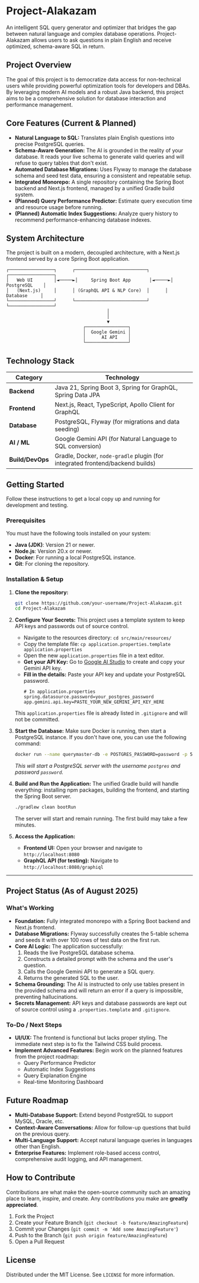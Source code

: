# Project-Alakazam 

An intelligent SQL query generator and optimizer that bridges the gap between natural language and complex database operations. Project-Alakazam allows users to ask questions in plain English and receive optimized, schema-aware SQL in return.

## Project Overview

The goal of this project is to democratize data access for non-technical users while providing powerful optimization tools for developers and DBAs. By leveraging modern AI models and a robust Java backend, this project aims to be a comprehensive solution for database interaction and performance management.

## Core Features (Current & Planned)

-   **Natural Language to SQL:** Translates plain English questions into precise PostgreSQL queries.
-   **Schema-Aware Generation:** The AI is grounded in the reality of your database. It reads your live schema to generate valid queries and will refuse to query tables that don't exist.
-   **Automated Database Migrations:** Uses Flyway to manage the database schema and seed test data, ensuring a consistent and repeatable setup.
-   **Integrated Monorepo:** A single repository containing the Spring Boot backend and Next.js frontend, managed by a unified Gradle build system.
-   **(Planned) Query Performance Predictor:** Estimate query execution time and resource usage before running.
-   **(Planned) Automatic Index Suggestions:** Analyze query history to recommend performance-enhancing database indexes.

## System Architecture

The project is built on a modern, decoupled architecture, with a Next.js frontend served by a core Spring Boot application.

```
┌─────────────────┐      ┌───────────────────────────┐      ┌─────────────────┐
│   Web UI        │◄─────►│     Spring Boot App       │◄─────►│   PostgreSQL    │
│   (Next.js)     │      │ (GraphQL API & NLP Core)  │      │    Database     │
└─────────────────┘      └───────────────────────────┘      └─────────────────┘
                                      │
                                      │
                                      ▼
                             ┌────────────────┐
                             │  Google Gemini │
                             │      AI API    │
                             └────────────────┘
```

## Technology Stack

| Category         | Technology                                                                                                   |
| ---------------- | -------------------------------------------------------------------------------------------------------------- |
| **Backend**      | Java 21, Spring Boot 3, Spring for GraphQL, Spring Data JPA                                                  |
| **Frontend**     | Next.js, React, TypeScript, Apollo Client for GraphQL                                                        |
| **Database**     | PostgreSQL, Flyway (for migrations and data seeding)                                                         |
| **AI / ML**      | Google Gemini API (for Natural Language to SQL conversion)                                                   |
| **Build/DevOps** | Gradle, Docker, `node-gradle` plugin (for integrated frontend/backend builds)                                |

## Getting Started

Follow these instructions to get a local copy up and running for development and testing.

### Prerequisites

You must have the following tools installed on your system:
-   **Java (JDK)**: Version 21 or newer.
-   **Node.js**: Version 20.x or newer.
-   **Docker**: For running a local PostgreSQL instance.
-   **Git**: For cloning the repository.

### Installation & Setup

1.  **Clone the repository:**
    ```bash
    git clone https://github.com/your-username/Project-Alakazam.git
    cd Project-Alakazam
    ```

2.  **Configure Your Secrets:**
    This project uses a template system to keep API keys and passwords out of source control.
    -   Navigate to the resources directory: `cd src/main/resources/`
    -   Copy the template file: `cp application.properties.template application.properties`
    -   Open the new `application.properties` file in a text editor.
    -   **Get your API Key:** Go to [Google AI Studio](https://aistudio.google.com/) to create and copy your Gemini API key.
    -   **Fill in the details:** Paste your API key and update your PostgreSQL password.
        ```properties
        # In application.properties
        spring.datasource.password=your_postgres_password
        app.gemini.api.key=PASTE_YOUR_NEW_GEMINI_API_KEY_HERE
        ```
    This `application.properties` file is already listed in `.gitignore` and will not be committed.

3.  **Start the Database:**
    Make sure Docker is running, then start a PostgreSQL instance. If you don't have one, you can use the following command:
    ```bash
    docker run --name querymaster-db -e POSTGRES_PASSWORD=password -p 5432:5432 -d postgres
    ```
    *This will start a PostgreSQL server with the username `postgres` and password `password`.*

4.  **Build and Run the Application:**
    The unified Gradle build will handle everything: installing npm packages, building the frontend, and starting the Spring Boot server.
    ```bash
    ./gradlew clean bootRun
    ```
    The server will start and remain running. The first build may take a few minutes.

5.  **Access the Application:**
    -   **Frontend UI:** Open your browser and navigate to `http://localhost:8080`
    -   **GraphQL API (for testing):** Navigate to `http://localhost:8080/graphiql`

---

## Project Status (As of August 2025)

### What's Working

-   **Foundation:** Fully integrated monorepo with a Spring Boot backend and Next.js frontend.
-   **Database Migrations:** Flyway successfully creates the 5-table schema and seeds it with over 100 rows of test data on the first run.
-   **Core AI Logic:** The application successfully:
    1.  Reads the live PostgreSQL database schema.
    2.  Constructs a detailed prompt with the schema and the user's question.
    3.  Calls the Google Gemini API to generate a SQL query.
    4.  Returns the generated SQL to the user.
-   **Schema Grounding:** The AI is instructed to only use tables present in the provided schema and will return an error if a query is impossible, preventing hallucinations.
-   **Secrets Management:** API keys and database passwords are kept out of source control using a `.properties.template` and `.gitignore`.

### To-Do / Next Steps

-   **UI/UX:** The frontend is functional but lacks proper styling. The immediate next step is to fix the Tailwind CSS build process.
-   **Implement Advanced Features:** Begin work on the planned features from the project roadmap:
    -   Query Performance Predictor
    -   Automatic Index Suggestions
    -   Query Explanation Engine
    -   Real-time Monitoring Dashboard

## Future Roadmap

-   **Multi-Database Support:** Extend beyond PostgreSQL to support MySQL, Oracle, etc.
-   **Context-Aware Conversations:** Allow for follow-up questions that build on the previous query.
-   **Multi-Language Support:** Accept natural language queries in languages other than English.
-   **Enterprise Features:** Implement role-based access control, comprehensive audit logging, and API management.

## How to Contribute

Contributions are what make the open-source community such an amazing place to learn, inspire, and create. Any contributions you make are **greatly appreciated**.

1.  Fork the Project
2.  Create your Feature Branch (`git checkout -b feature/AmazingFeature`)
3.  Commit your Changes (`git commit -m 'Add some AmazingFeature'`)
4.  Push to the Branch (`git push origin feature/AmazingFeature`)
5.  Open a Pull Request

## License

Distributed under the MIT License. See `LICENSE` for more information.
